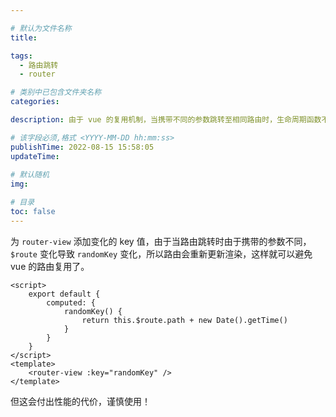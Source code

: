 ```yaml
---

# 默认为文件名称
title: 

tags:
  - 路由跳转
  - router

# 类别中已包含文件夹名称
categories:

description: 由于 vue 的复用机制，当携带不同的参数跳转至相同路由时，生命周期函数不会重新运行，以往的做法是采用 watch 监听参数的变化，再根据参数获取数据更新，但这样显然麻烦，怎么使路由直接更新呢？

# 该字段必须,格式 <YYYY-MM-DD hh:mm:ss>
publishTime: 2022-08-15 15:58:05
updateTime:
 
# 默认随机
img: 

# 目录
toc: false
---
```


为 `router-view` 添加变化的 key 值，由于当路由跳转时由于携带的参数不同，`$route` 变化导致 `randomKey` 变化，所以路由会重新更新渲染，这样就可以避免 vue 的路由复用了。

```vue
<script>
	export default {
        computed: {
    		randomKey() {
      			return this.$route.path + new Date().getTime()
    		}
  		}
    }
</script>
<template>
	<router-view :key="randomKey" />
</template>
```

但这会付出性能的代价，谨慎使用！




